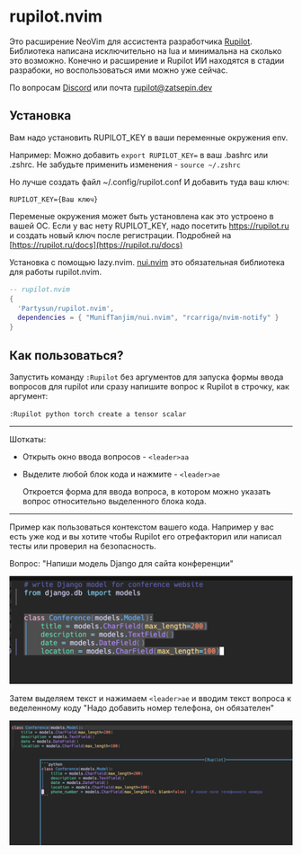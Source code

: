 # rupilot.nvim
Это расширение NeoVim для ассистента разработчика [Rupilot](https://rupilot.ru). Библиотека написана исключительно на lua и минимальна на сколько это возможно. Конечно и расширение и Rupilot ИИ находятся в стадии разрабоки, но воспользоваться ими можно уже сейчас.

По вопросам [Discord](https://discord.gg/62BAQuZGqg) или почта rupilot@zatsepin.dev

## Установка

Вам надо установить RUPILOT_KEY в ваши переменные окружения env. 

Например:
Можно добавить `export RUPILOT_KEY=` в ваш .bashrc или .zshrc. Не забудьте применить изменения - `source ~/.zshrc`

Но лучше создать файл ~/.config/rupilot.conf
И добавить туда ваш ключ:
```
RUPILOT_KEY={Ваш ключ}
```

Переменые окружения может быть установлена как это устроено в вашей ОС.
Если у вас нету RUPILOT_KEY, надо посетить https://rupilot.ru и создать новый ключ после регистрации.
Подробней на [https://rupilot.ru/docs](https://rupilot.ru/docs)


Установка с помощью lazy.nvim. [nui.nvim](https://github.com/MunifTanjim/nui.nvim) это обязательная библиотека для работы rupilot.nvim.

```lua
-- rupilot.nvim
{
  'Partysun/rupilot.nvim',
  dependencies = { "MunifTanjim/nui.nvim", "rcarriga/nvim-notify" }
}
```

## Как пользоваться?

Запустить команду `:Rupilot` без аргументов для запуска формы ввода вопросов для rupilot
или сразу напишите вопрос к Rupilot в строчку, как аргумент:

 `:Rupilot python torch create a tensor scalar`

---
Шоткаты:

 - Открыть окно ввода вопросов - `<leader>aa`

 - Выделите любой блок кода и нажмите - `<leader>ae`
    
    Откроется форма для ввода вопроса, в котором можно указать вопрос относительно выделенного блока кода.

---
Пример как пользоваться контекстом вашего кода.
Например у вас есть уже код и вы хотите чтобы Rupilot его отрефакторил или написал тесты или проверил на безопасность.

Вопрос: "Напиши модель Django для сайта конференции"

![Вопрос 1](/docs/1.png)

Затем выделяем текст и нажимаем `<leader>ae` и вводим текст вопроса к веделенному коду
"Надо добавить номер телефона, он обязателен"

![Вопрос 1](/docs/2.png)
